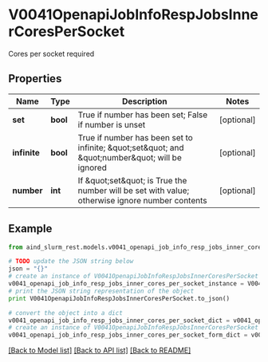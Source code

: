 # V0041OpenapiJobInfoRespJobsInnerCoresPerSocket

Cores per socket required

## Properties

Name | Type | Description | Notes
------------ | ------------- | ------------- | -------------
**set** | **bool** | True if number has been set; False if number is unset | [optional] 
**infinite** | **bool** | True if number has been set to infinite; \&quot;set\&quot; and \&quot;number\&quot; will be ignored | [optional] 
**number** | **int** | If \&quot;set\&quot; is True the number will be set with value; otherwise ignore number contents | [optional] 

## Example

```python
from aind_slurm_rest.models.v0041_openapi_job_info_resp_jobs_inner_cores_per_socket import V0041OpenapiJobInfoRespJobsInnerCoresPerSocket

# TODO update the JSON string below
json = "{}"
# create an instance of V0041OpenapiJobInfoRespJobsInnerCoresPerSocket from a JSON string
v0041_openapi_job_info_resp_jobs_inner_cores_per_socket_instance = V0041OpenapiJobInfoRespJobsInnerCoresPerSocket.from_json(json)
# print the JSON string representation of the object
print V0041OpenapiJobInfoRespJobsInnerCoresPerSocket.to_json()

# convert the object into a dict
v0041_openapi_job_info_resp_jobs_inner_cores_per_socket_dict = v0041_openapi_job_info_resp_jobs_inner_cores_per_socket_instance.to_dict()
# create an instance of V0041OpenapiJobInfoRespJobsInnerCoresPerSocket from a dict
v0041_openapi_job_info_resp_jobs_inner_cores_per_socket_form_dict = v0041_openapi_job_info_resp_jobs_inner_cores_per_socket.from_dict(v0041_openapi_job_info_resp_jobs_inner_cores_per_socket_dict)
```
[[Back to Model list]](../README.md#documentation-for-models) [[Back to API list]](../README.md#documentation-for-api-endpoints) [[Back to README]](../README.md)


